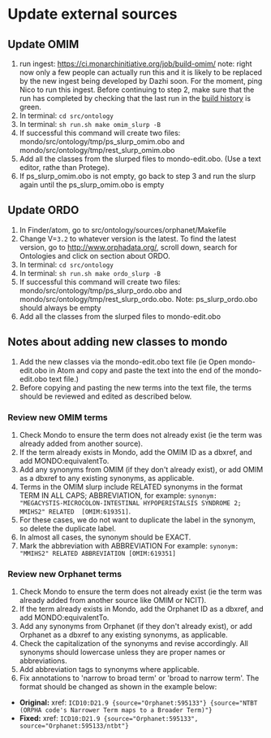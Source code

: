 # Update external sources

## Update OMIM

1. run ingest: https://ci.monarchinitiative.org/job/build-omim/ note: right now only a few people can actually run this and it is likely to be replaced by the new ingest being developed by Dazhi soon. For the moment, ping Nico to run this ingest. Before continuing to step 2, make sure that the run has completed by checking that the last run in the [build history](https://ci.monarchinitiative.org/job/build-omim/) is green. 
2. In terminal: `cd src/ontology`
3. In terminal: `sh run.sh make omim_slurp -B`
4. If successful this command will create two files: mondo/src/ontology/tmp/ps_slurp_omim.obo and mondo/src/ontology/tmp/rest_slurp_omim.obo
5. Add all the classes from the slurped files to mondo-edit.obo. (Use a text editor, rathe than Protege). 
6. If ps_slurp_omim.obo is not empty, go back to step 3 and run the slurp again until the ps_slurp_omim.obo is empty

## Update ORDO

1. In Finder/atom, go to src/ontology/sources/orphanet/Makefile
1. Change V=`3.2` to whatever version is the latest. To find the latest version, go to http://www.orphadata.org/, scroll down, search for Ontologies and click on section about ORDO.
1. In terminal: `cd src/ontology`
1. In terminal: `sh run.sh make ordo_slurp -B`
1. If successful this command will create two files: mondo/src/ontology/tmp/ps_slurp_ordo.obo and mondo/src/ontology/tmp/rest_slurp_ordo.obo. Note: ps_slurp_ordo.obo should always be empty
1. Add all the classes from the slurped files to mondo-edit.obo 

## Notes about adding new classes to mondo
1. Add the new classes via the mondo-edit.obo text file (ie Open mondo-edit.obo in Atom and copy and paste the text into the end of the mondo-edit.obo text file.)
1. Before copying and pasting the new terms into the text file, the terms should be reviewed and edited as described below.

### Review new OMIM terms 
1. Check Mondo to ensure the term does not already exist (ie the term was already added from another source).
1. If the term already exists in Mondo, add the OMIM ID as a dbxref, and add MONDO:equivalentTo.
1. Add any synonyms from OMIM (if they don't already exist), or add OMIM as a dbxref to any existing synonyms, as applicable.
1. Terms in the OMIM slurp include RELATED synonyms in the format TERM IN ALL CAPS; ABBREVIATION, for example: `synonym: "MEGACYSTIS-MICROCOLON-INTESTINAL HYPOPERISTALSIS SYNDROME 2; MMIHS2" RELATED  [OMIM:619351]`. 
1. For these cases, we do not want to duplicate the label in the synonym, so delete the duplicate label.
1. In almost all cases, the synonym should be EXACT.
1. Mark the abbreviation with ABBREVIATION 
For example: `synonym: "MMIHS2" RELATED ABBREVIATION [OMIM:619351]`

### Review new Orphanet terms 
1. Check Mondo to ensure the term does not already exist (ie the term was already added from another source like OMIM or NCIT).
1. If the term already exists in Mondo, add the Orphanet ID as a dbxref, and add MONDO:equivalentTo.
1. Add any synonyms from Orphanet (if they don't already exist), or add Orphanet as a dbxref to any existing synonyms, as applicable.
1. Check the capitalization of the synonyms and revise accordingly. All synonyms should lowercase unless they are proper names or abbreviations.
1. Add abbreviation tags to synonyms where applicable.
1. Fix annotations to 'narrow to broad term' or 'broad to narrow term'. The format should be changed as shown in the example below:
- **Original:**
xref: `ICD10:D21.9 {source="Orphanet:595133"} {source="NTBT (ORPHA code's Narrower Term maps to a Broader Term)"}` 
- **Fixed:**
xref: `ICD10:D21.9 {source="Orphanet:595133", source="Orphanet:595133/ntbt"}`
